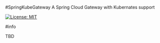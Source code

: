#SpringKubeGateway
A Spring Cloud Gateway with Kubernates support

[![License: MIT](https://img.shields.io/badge/License-MIT-blue.svg)](/LICENSE)

#info

TBD